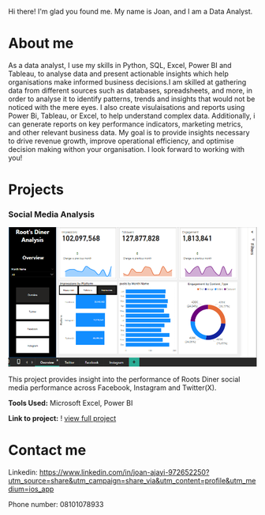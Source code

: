 Hi there! I'm glad you found me. My name is Joan, and I am a Data Analyst.

# About me
As a data analyst, I use my skills in Python, SQL, Excel, Power BI and Tableau, to analyse data and present actionable insights which help organisations make informed business decisions.I am skilled at gathering data from different sources such as databases, spreadsheets, and more, in order to analyse it to identify patterns, trends and insights that would not be noticed with the mere eyes. I also create visulaisations and reports using Power Bi, Tableau, or Excel, to help understand complex data. Additionally, i can generate reports on key performance indicators, marketing metrics, and other relevant business data. 
My goal is to provide insights necessary to drive revenue growth, improve operational efficiency, and optimise decision making withon your organisation. 
I look forward to working with you!

# Projects

### Social Media Analysis
![Dashboard](https://github.com/Awellle/JoanAjayi.github.io/blob/main/assets/SM_ANALYSIS_DASHBOARD.png) 

This project provides insight into the performance of Roots Diner social media performance across Facebook, Instagram and Twitter(X). 

**Tools Used:** Microsoft Excel, Power BI

**Link to project:** ! [view full project](https://github.com/Awellle/social-media-analysis)

# Contact me
Linkedin: https://www.linkedin.com/in/joan-ajayi-972652250?utm_source=share&utm_campaign=share_via&utm_content=profile&utm_medium=ios_app

Phone number: 08101078933
